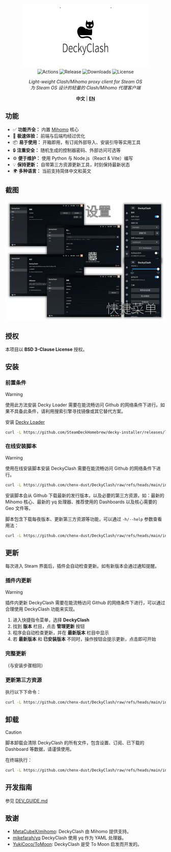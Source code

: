<div align="center">
  <img src="./assets/logo.svg" width="400" height="200" alt="DeckyClash">
  <div>
    <img src="https://img.shields.io/github/check-runs/chenx-dust/DeckyClash/main" alt="Actions">
    <img src="https://img.shields.io/github/v/release/chenx-dust/DeckyClash" alt="Release">
    <img src="https://img.shields.io/github/downloads/chenx-dust/DeckyClash/total" alt="Downloads">
    <img src="https://img.shields.io/badge/license-BSD 3--Clause-blue" alt="License">
  </div>
  <p>
    <i>Light-weight Clash/Mihomo proxy client for Steam OS</i>
    <br>
    <i>为 Steam OS 设计的轻量的 Clash/Mihomo 代理客户端</i>
  </p>
  <p>
    <b>中文</b> | <b><a href="./README.md">EN</a></b>
  <p>
</div>

## 功能

- ✅ **功能齐全：** 内置 [Mihomo](https://github.com/MetaCubeX/mihomo) 核心
- 🚀 **极速体验：** 前端与后端均经过优化
- 📦 **易于使用：** 开箱即用，有订阅外部导入、安装引导等实用工具
- 🔒 **注重安全：** 随机生成的控制器密码、外部访问可选等
- ⚙️ **便于维护：** 使用 Python 与 Node.js（React & Vite）编写
- 💡 **保持更新：** 自带第三方资源更新工具，时刻保持最新状态
- 🌍 **多种语言：** 当前支持简体中文和英文

## 截图

![截图](./assets/screenshots-cn.png)

## 授权

本项目以 **BSD 3-Clause License** 授权。

## 安装

### 前置条件

> [!WARNING]
> 使用此方法安装 Decky Loader 需要在能流畅访问 Github 的网络条件下进行。如果不具备此条件，请利用搜索引擎寻找镜像或其它替代方案。

安装 [Decky Loader](https://github.com/SteamDeckHomebrew/decky-loader)

```sh
curl -L https://github.com/SteamDeckHomebrew/decky-installer/releases/latest/download/install_release.sh | sh
```

### 在线安装脚本

> [!WARNING]
> 使用在线安装脚本安装 DeckyClash 需要在能流畅访问 Github 的网络条件下进行。

```sh
curl -L https://github.com/chenx-dust/DeckyClash/raw/refs/heads/main/install.sh | bash
```

安装脚本会从 Github 下载最新的发行版本，以及必要的第三方资源，如：最新的 Mihomo 核心、最新的 yq 处理器、推荐使用的 Dashboards 以及核心需要的 Geo 文件等。

脚本包含下载每夜版本、更新第三方资源等功能，可以通过 `-h/--help` 参数查看用法：

```sh
curl -L https://github.com/chenx-dust/DeckyClash/raw/refs/heads/main/install.sh | bash -s -- --help
```

## 更新

每次进入 Steam 界面后，插件会自动检查更新。如有新版本会通过通知提醒。

### 插件内更新

> [!WARNING]
> 插件内更新 DeckyClash 需要在能流畅访问 Github 的网络条件下进行，可以通过合理使用 DeckyClash 功能来实现。

1. 进入快捷指令菜单，选择 **DeckyClash**
2. 找到 **版本** 栏目，点击 **管理更新** 按钮
3. 程序会自动检查更新，并在 **最新版本** 栏目中显示
4. 若 **最新版本** 和 **已安装版本** 不同时，操作按钮会提示更新，点击即可开始

### 完整更新

（与安装步骤相同）

### 更新第三方资源

执行以下下命令：

```sh
curl -L https://github.com/chenx-dust/DeckyClash/raw/refs/heads/main/install.sh | bash -s -- --without-plugin --without-restart --yes
```

## 卸载

> [!CAUTION]
> 脚本卸载会清除 DeckyClash 的所有文件，包含设置、订阅、已下载的 Dashboard 等数据，请谨慎使用。

在终端执行：

```sh
curl -L https://github.com/chenx-dust/DeckyClash/raw/refs/heads/main/install.sh | bash -s -- --clean-uninstall
```

## 开发指南

参见 [DEV_GUIDE.md](./docs/DEV_GUIDE.md)

## 致谢

- [MetaCubeX/mihomo](https://github.com/MetaCubeX/mihomo): DeckyClash 由 Mihomo 提供支持。
- [mikefarah/yq](https://github.com/mikefarah/yq) DeckyClash 使用 yq 作为 YAML 处理器。
- [YukiCoco/ToMoon](https://github.com/YukiCoco/ToMoon): DeckyClash 是受 To Moon 启发而开发的。
